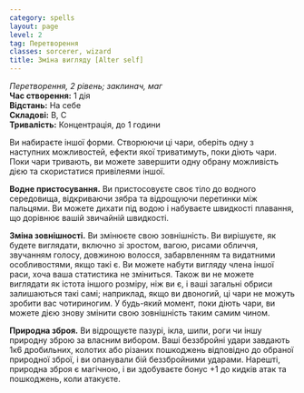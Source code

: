 ```yaml
---
category: spells
layout: page
level: 2
tag: Перетворення
classes: sorcerer, wizard
title: Зміна вигляду [Alter self]
---
```


*Перетворення, 2 рівень; заклинач, маг*  
**Час створення:** 1 дія  
**Відстань:** На себе  
**Складові:** В, С  
**Тривалість:** Концентрація, до 1 години 

Ви набираєте іншої форми. Створюючи ці чари, оберіть одну з наступних можливостей, ефекти якої триватимуть, поки діють чари. Поки чари тривають, ви можете завершити одну обрану можливість дією та скористатися привілеями іншої.  

**Водне пристосування.** Ви пристосовуєте своє тіло до водного середовища, відкриваючи зябра та відрощуючи перетинки між пальцями. Ви можете дихати під водою і набуваєте швидкості плавання, що дорівнює вашій звичайній швидкості.  

**Зміна зовнішності.** Ви змінюєте свою зовнішність. Ви вирішуєте, як будете виглядати, включно зі зростом, вагою, рисами обличчя, звучанням голосу, довжиною волосся, забарвленням та видатними особливостями, якщо такі є. Ви можете набути вигляду члена іншої раси, хоча ваша статистика не зміниться. Також ви не можете виглядати як істота іншого розміру, ніж ви є, і ваші загальні обриси залишаються такі самі; наприклад, якщо ви двоногий, ці чари не можуть зробити вас чотириногим. У будь-який момент, поки діють чари, ви можете дією знову змінити свою зовнішність таким самим чином.   

**Природна зброя.** Ви відрощуєте пазурі, ікла, шипи, роги чи іншу природну зброю за власним вибором. Ваші беззбройні удари завдають 1к6 дробильних, колотих або різаних пошкоджень відповідно до обраної природної зброї, і ви опанували бій беззбройними ударами. Нарешті, природна зброя є магічною, і ви здобуваєте бонус +1 до кидків атак та пошкоджень, коли атакуєте.
